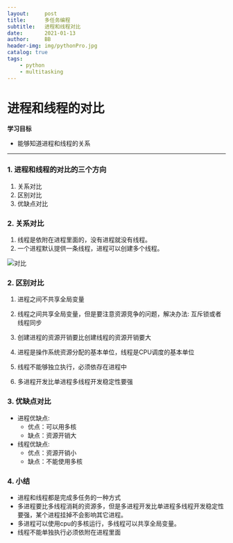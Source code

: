```yaml
---
layout:     post
title:      多任务编程
subtitle:   进程和线程对比
date:       2021-01-13
author:     BB
header-img: img/pythonPro.jpg
catalog: true
tags:
    - python
    - multitasking
---
```




进程和线程的对比
================

**学习目标**

-   能够知道进程和线程的关系

* * * * *

### 1. 进程和线程的对比的三个方向 

1.  关系对比
2.  区别对比
3.  优缺点对比

### 2. 关系对比 

1.  线程是依附在进程里面的，没有进程就没有线程。
2.  一个进程默认提供一条线程，进程可以创建多个线程。

![对比](https://www.hualigs.cn/image/60b39ccfea4c6.jpg)

### 2. 区别对比 

1.  进程之间不共享全局变量

2.  线程之间共享全局变量，但是要注意资源竞争的问题，解决办法:
    互斥锁或者线程同步

3.  创建进程的资源开销要比创建线程的资源开销要大

4.  进程是操作系统资源分配的基本单位，线程是CPU调度的基本单位

5.  线程不能够独立执行，必须依存在进程中

6.  多进程开发比单进程多线程开发稳定性要强

### 3. 优缺点对比 

-   进程优缺点:
    -   优点：可以用多核
    -   缺点：资源开销大
-   线程优缺点:
    -   优点：资源开销小
    -   缺点：不能使用多核

### 4. 小结 

-   进程和线程都是完成多任务的一种方式
-   多进程要比多线程消耗的资源多，但是多进程开发比单进程多线程开发稳定性要强，某个进程挂掉不会影响其它进程。
-   多进程可以使用cpu的多核运行，多线程可以共享全局变量。
-   线程不能单独执行必须依附在进程里面

